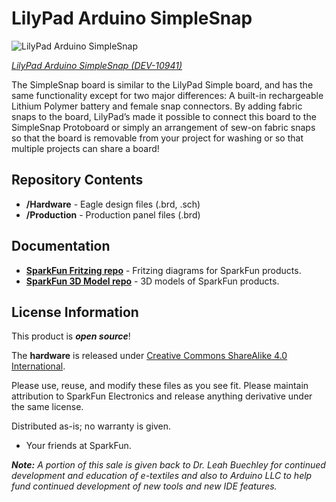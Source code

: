 LilyPad Arduino SimpleSnap
========================================

![LilyPad Arduino SimpleSnap](https://cdn.sparkfun.com//assets/parts/6/1/0/7/10941-00c.jpg)

[*LilyPad Arduino SimpleSnap (DEV-10941)*](https://www.sparkfun.com/products/10941)

 The SimpleSnap board is similar to the LilyPad Simple board, and has the same functionality except for two major differences: A built-in rechargeable Lithium Polymer battery and female snap connectors. 
 By adding fabric snaps to the board, LilyPad’s made it possible to connect this board to the SimpleSnap Protoboard or simply an arrangement of sew-on fabric snaps so that the board is removable from your project for washing or so that multiple projects can share a board! 

 Repository Contents
-------------------

* **/Hardware** - Eagle design files (.brd, .sch)
* **/Production** - Production panel files (.brd)

Documentation
--------------
* **[SparkFun Fritzing repo](https://github.com/sparkfun/Fritzing_Parts)** - Fritzing diagrams for SparkFun products.
* **[SparkFun 3D Model repo](https://github.com/sparkfun/3D_Models)** - 3D models of SparkFun products. 

License Information
-------------------
This product is _**open source**_! 

The **hardware** is released under [Creative Commons ShareAlike 4.0 International](https://creativecommons.org/licenses/by-sa/4.0/).

Please use, reuse, and modify these files as you see fit. Please maintain attribution to SparkFun Electronics and release anything derivative under the same license.

Distributed as-is; no warranty is given.

- Your friends at SparkFun.

_**Note:** A portion of this sale is given back to Dr. Leah Buechley for continued development and education of e-textiles and also to Arduino LLC to help fund continued development of new tools and new IDE features._

